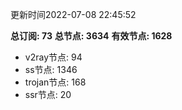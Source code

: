 更新时间2022-07-08 22:45:52

**总订阅: 73**
**总节点: 3634**
**有效节点: 1628**
- v2ray节点: 94
- ss节点: 1346
- trojan节点: 168
- ssr节点: 20
